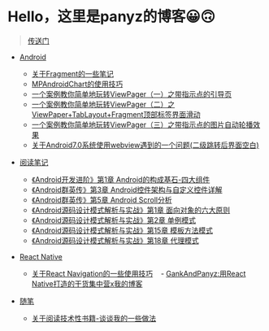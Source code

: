 # Hello，这里是panyz的博客😀🙃

> [传送门](https://github.com/panyz/Blogs/issues)

- [Android](https://github.com/panyz/Blogs/issues?q=is%3Aopen+is%3Aissue+label%3AAndroid)
    
    - [关于Fragment的一些笔记](https://github.com/panyz/Blogs/issues/4)
    - [MPAndroidChart的使用技巧](https://github.com/panyz/Blogs/issues/5)
    - [一个案例教你简单地玩转ViewPager（一）之带指示点的引导页](https://github.com/panyz/Blogs/issues/1)
    - [一个案例教你简单地玩转ViewPager（二）之ViewPaper+TabLayout+Fragment顶部标签界面滑动](https://github.com/panyz/Blogs/issues/2)
    - [一个案例教你简单地玩转ViewPager（三）之带指示点的图片自动轮播效果](https://github.com/panyz/Blogs/issues/3)
    - [关于Android7.0系统使用webview遇到的一个问题(二级跳转后界面空白)](https://github.com/panyz/Blogs/issues/6)

- [阅读笔记](https://github.com/panyz/Blogs/issues?q=is%3Aopen+is%3Aissue+label%3A%E9%98%85%E8%AF%BB%E7%AC%94%E8%AE%B0)

    - [《Android开发进阶》第1章 Android的构成基石-四大组件](https://github.com/panyz/Blogs/issues/7)
    - [《Android群英传》第3章 Android控件架构与自定义控件详解](https://github.com/panyz/Blogs/issues/8)
    - [《Android群英传》第5章 Android Scroll分析](https://github.com/panyz/Blogs/issues/9)
    - [《Android源码设计模式解析与实战》第1章 面向对象的六大原则](https://github.com/panyz/Blogs/issues/10)
    - [《Android源码设计模式解析与实战》第2章 单例模式](https://github.com/panyz/Blogs/issues/11)
    - [《Android源码设计模式解析与实战》第15章 模板方法模式](https://github.com/panyz/Blogs/issues/12)
    - [《Android源码设计模式解析与实战》第18章 代理模式](https://github.com/panyz/Blogs/issues/13)

- [React Native](https://github.com/panyz/Blogs/issues?q=is%3Aopen+is%3Aissue+label%3A%22React+Native%22)

    - [关于React Navigation的一些使用技巧](https://github.com/panyz/Blogs/issues/15)
    - [GankAndPanyz:用React Native打造的干货集中营x我的博客](https://github.com/panyz/Blogs/issues/16)

- [随笔](https://github.com/panyz/Blogs/issues?q=is%3Aopen+is%3Aissue+label%3A%E9%9A%8F%E7%AC%94)

    - [关于阅读技术性书籍-谈谈我的一些做法](https://github.com/panyz/Blogs/issues/14)
